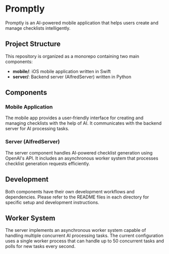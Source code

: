 # Promptly

Promptly is an AI-powered mobile application that helps users create and manage checklists intelligently.

## Project Structure

This repository is organized as a monorepo containing two main components:

- **mobile/**: iOS mobile application written in Swift
- **server/**: Backend server (AlfredServer) written in Python

## Components

### Mobile Application

The mobile app provides a user-friendly interface for creating and managing checklists with the help of AI. It communicates with the backend server for AI processing tasks.

### Server (AlfredServer)

The server component handles AI-powered checklist generation using OpenAI's API. It includes an asynchronous worker system that processes checklist generation requests efficiently.

## Development

Both components have their own development workflows and dependencies. Please refer to the README files in each directory for specific setup and development instructions.

## Worker System

The server implements an asynchronous worker system capable of handling multiple concurrent AI processing tasks. The current configuration uses a single worker process that can handle up to 50 concurrent tasks and polls for new tasks every second. 